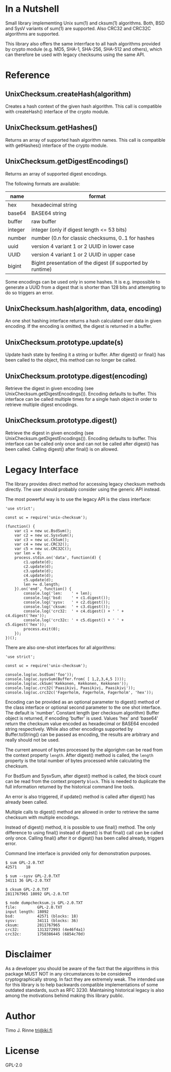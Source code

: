 In a Nutshell
=============

Small library implememting Unix sum(1) and cksum(1) algorithms. Both,
BSD and SysV variants of sum(1) are supported. Also CRC32 and CRC32C
algorithms are supported.

This library also offers the same interrface to all hash algorithms
provided by crypto module (e.g. MD5, SHA-1, SHA-256, SHA-512 and
others), which can therefore be used with legacy checksums using the
same API.


Reference
=========

UnixChecksum.createHash(algorithm)
----------------------------------

Creates a hash context of the given hash algorithm. This call is
compatible with createHash() interface of the crypto module.


UnixChecksum.getHashes()
------------------------

Returns an array of supported hash algorithm names. This call is
compatible with getHashes() interface of the crypto module.


UnixChecksum.getDigestEncodings()
---------------------------------

Returns an array of supported digest encodings.

The following formats are available:

| name | format |
| -- | -- |
| hex | hexadecimal string |
| base64 | BASE64 string |
| buffer | raw buffer |
| integer | integer (only if digest length <= 53 bits) |
| number | number (0.n for classic checksums, 0..1 for hashes |
| uuid | version 4 variant 1 or 2 UUID in lower case |
| UUID | version 4 variant 1 or 2 UUID in upper case |
| bigint | BigInt presentation of the digest (if supported by runtime) |

Some encodings can be used only in some hashes. It is e.g. impossible
to generate a UUID from a digest that is shorter than 128 bits and
attempting to do so triggers an error.


UnixChecksum.hash(algorithm, data, encoding)
--------------------------------------------

An one shot hashing interface returns a hash calculated over data in
given encoding. If the encoding is omitted, the digest is returned in
a buffer.


UnixChecksum.prototype.update(s)
--------------------------------

Update hash state by feeding it a string or buffer. After digest() or
final() has been called to the object, this method can no longer be
called.


UnixChecksum.prototype.digest(encoding)
---------------------------------------

Retrieve the digest in given encoding (see
UnixChecksum.getDigestEncodings()). Encoding defaults to buffer. This
interface can be called multiple times for a single hash object in
order to retrieve multiple digest encodings.


UnixChecksum.prototype.digest()
-------------------------------

Retrieve the digest in given encoding (see
UnixChecksum.getDigestEncodings()). Encoding defaults to buffer. This
interface can be called only once and can not be called after digest()
has been called. Calling digest() after final() is on allowed.


Legacy Interface
================

The library provides direct method for accessing legacy checksum
methods directly. The user should probably consider using the generic
API instead.

The most powerful way is to use the legacy API is the class interface:

```
'use strict';

const uc = require('unix-checksum');

(function() {
	var c1 = new uc.BsdSum();
	var c2 = new uc.SysvSum();
	var c3 = new uc.CkSum();
	var c4 = new uc.CRC32();
	var c5 = new uc.CRC32C();
	var len = 0;
	process.stdin.on('data', function(d) {
		c1.update(d);
		c2.update(d);
		c3.update(d);
		c4.update(d);
		c5.update(d);
		len += d.length;
	}).on('end', function() {
		console.log('len:    ' + len);
		console.log('bsd:    ' + c1.digest());
		console.log('sysv:   ' + c2.digest());
		console.log('cksum:  ' + c3.digest());
		console.log('crc32:  ' + c4.digest() + ' ' + c4.digest('hex'));
		console.log('crc32c: ' + c5.digest() + ' ' + c5.digest('hex'));
		process.exit(0);
	});
})();
```

There are also one-shot interfaces for all algorithms:

```
'use strict';

const uc = require('unix-checksum');

console.log(uc.bsdSum('foo'));
console.log(uc.sysvSum(Buffer.from( [ 1,2,3,4,5 ])));
console.log(uc.ckSum('Kekkonen, Kekkonen, Kekkonen'));
console.log(uc.crc32('Paasikivi, Paasikivi, Paasikivi'));
console.log(uc.crc32c('Fagerholm, Fagerholm, Fagerholm', 'hex'));
```

Encoding can be provided as an optional parameter to digest() method of
the class interface or optional second parameter to the one shot
interface. The default is 'number'. Constant length (per checksum
algorithm) Buffer object is returned, if encoding 'buffer' is
used. Values 'hex' and 'base64' return the checksum value encoded as
hexadecimal or BASE64 encoded string respectively. While also other
encodings supported by Buffer.toString() can be passed as encoding,
the results are arbitrary and really should not be used.

The current amount of bytes processed by the algorighm can be read
from the context property `length`. After digest() method is called,
the `length` property is the total number of bytes processed while
calculating the checksum.

For BsdSum and SysvSum, after digest() method is called, the block
count can be read from the context property `block`. This is needed to
duplicate the full information returned by the historical command line
tools.

An error is also triggered, if update() method is called after
digest() has already been called.

Multiple calls to digest() method are allowed in order to retrieve the
same checksum with multiple encodings.

Instead of digest() method, it is possible to use final() method. The
only difference to using final() instead of digest() is that final()
call can be called only once. Calling final() after it or digest() has
been called already, triggers error.


Command line interface is provided only for demonstration purposes.

```
$ sum GPL-2.0.TXT
42571    18

$ sum --sysv GPL-2.0.TXT
34111 36 GPL-2.0.TXT

$ cksum GPL-2.0.TXT
2811767965 18092 GPL-2.0.TXT

$ node dumpchecksum.js GPL-2.0.TXT
file:         GPL-2.0.TXT
input length: 18092
bsd:          42571 (blocks: 18)
sysv:         34111 (blocks: 36)
cksum:        2811767965
crc32:        1313272993 (4e46f4a1)
crc32c:       1750386445 (6854c70d)
```


Disclaimer
==========

As a developer you should be aware of the fact that the algorithms in
this package MUST NOT in any circumstances to be considered
cryptographically strong. In fact they are extremely weak. The
intended use for this library is to help backwards compatible
implementations of some outdated standards, such as RFC 3230.
Maintaining historical legacy is also among the motivations behind
making this library public.


Author
======

Timo J. Rinne <tri@iki.fi>


License
=======

GPL-2.0
